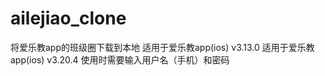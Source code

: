 # ailejiao_clone

将爱乐教app的班级圈下载到本地
<old>适用于爱乐教app(ios) v3.13.0</old>
适用于爱乐教app(ios) v3.20.4
使用时需要输入用户名（手机）和密码